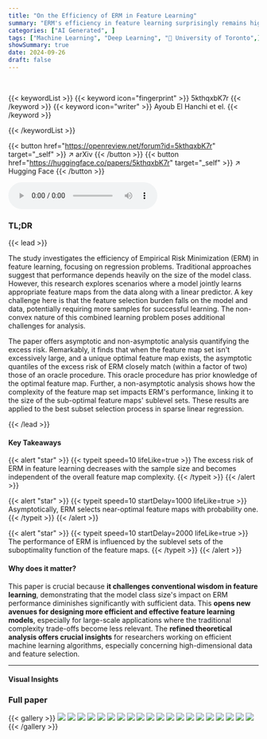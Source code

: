 ```yaml
---
title: "On the Efficiency of ERM in Feature Learning"
summary: "ERM's efficiency in feature learning surprisingly remains high even with massive feature maps; its excess risk asymptotically matches an oracle procedure's, implying potential for streamlined feature-..."
categories: ["AI Generated", ]
tags: ["Machine Learning", "Deep Learning", "🏢 University of Toronto",]
showSummary: true
date: 2024-09-26
draft: false
---
```


<br>

{{< keywordList >}}
{{< keyword icon="fingerprint" >}} 5kthqxbK7r {{< /keyword >}}
{{< keyword icon="writer" >}} Ayoub El Hanchi et el. {{< /keyword >}}
 
{{< /keywordList >}}

{{< button href="https://openreview.net/forum?id=5kthqxbK7r" target="_self" >}}
↗ arXiv
{{< /button >}}
{{< button href="https://huggingface.co/papers/5kthqxbK7r" target="_self" >}}
↗ Hugging Face
{{< /button >}}



<audio controls>
    <source src="https://ai-paper-reviewer.com/5kthqxbK7r/podcast.wav" type="audio/wav">
    Your browser does not support the audio element.
</audio>


### TL;DR


{{< lead >}}

The study investigates the efficiency of Empirical Risk Minimization (ERM) in feature learning, focusing on regression problems.  Traditional approaches suggest that performance depends heavily on the size of the model class. However, this research explores scenarios where a model jointly learns appropriate feature maps from the data along with a linear predictor. A key challenge here is that the feature selection burden falls on the model and data, potentially requiring more samples for successful learning. The non-convex nature of this combined learning problem poses additional challenges for analysis.

The paper offers asymptotic and non-asymptotic analysis quantifying the excess risk. Remarkably, it finds that when the feature map set isn't excessively large, and a unique optimal feature map exists, the asymptotic quantiles of the excess risk of ERM closely match (within a factor of two) those of an oracle procedure.  This oracle procedure has prior knowledge of the optimal feature map. Further, a non-asymptotic analysis shows how the complexity of the feature map set impacts ERM's performance, linking it to the size of the sub-optimal feature maps' sublevel sets. These results are applied to the best subset selection process in sparse linear regression.

{{< /lead >}}


#### Key Takeaways

{{< alert "star" >}}
{{< typeit speed=10 lifeLike=true >}} The excess risk of ERM in feature learning decreases with the sample size and becomes independent of the overall feature map complexity. {{< /typeit >}}
{{< /alert >}}

{{< alert "star" >}}
{{< typeit speed=10 startDelay=1000 lifeLike=true >}} Asymptotically, ERM selects near-optimal feature maps with probability one. {{< /typeit >}}
{{< /alert >}}

{{< alert "star" >}}
{{< typeit speed=10 startDelay=2000 lifeLike=true >}} The performance of ERM is influenced by the sublevel sets of the suboptimality function of the feature maps. {{< /typeit >}}
{{< /alert >}}

#### Why does it matter?
This paper is crucial because **it challenges conventional wisdom in feature learning**, demonstrating that the model class size's impact on ERM performance diminishes significantly with sufficient data. This **opens new avenues for designing more efficient and effective feature learning models**, especially for large-scale applications where the traditional complexity trade-offs become less relevant.  The **refined theoretical analysis offers crucial insights** for researchers working on efficient machine learning algorithms, especially concerning high-dimensional data and feature selection. 

------
#### Visual Insights







### Full paper

{{< gallery >}}
<img src="https://ai-paper-reviewer.com/5kthqxbK7r/1.png" class="grid-w50 md:grid-w33 xl:grid-w25" />
<img src="https://ai-paper-reviewer.com/5kthqxbK7r/2.png" class="grid-w50 md:grid-w33 xl:grid-w25" />
<img src="https://ai-paper-reviewer.com/5kthqxbK7r/3.png" class="grid-w50 md:grid-w33 xl:grid-w25" />
<img src="https://ai-paper-reviewer.com/5kthqxbK7r/4.png" class="grid-w50 md:grid-w33 xl:grid-w25" />
<img src="https://ai-paper-reviewer.com/5kthqxbK7r/5.png" class="grid-w50 md:grid-w33 xl:grid-w25" />
<img src="https://ai-paper-reviewer.com/5kthqxbK7r/6.png" class="grid-w50 md:grid-w33 xl:grid-w25" />
<img src="https://ai-paper-reviewer.com/5kthqxbK7r/7.png" class="grid-w50 md:grid-w33 xl:grid-w25" />
<img src="https://ai-paper-reviewer.com/5kthqxbK7r/8.png" class="grid-w50 md:grid-w33 xl:grid-w25" />
<img src="https://ai-paper-reviewer.com/5kthqxbK7r/9.png" class="grid-w50 md:grid-w33 xl:grid-w25" />
<img src="https://ai-paper-reviewer.com/5kthqxbK7r/10.png" class="grid-w50 md:grid-w33 xl:grid-w25" />
<img src="https://ai-paper-reviewer.com/5kthqxbK7r/11.png" class="grid-w50 md:grid-w33 xl:grid-w25" />
<img src="https://ai-paper-reviewer.com/5kthqxbK7r/12.png" class="grid-w50 md:grid-w33 xl:grid-w25" />
<img src="https://ai-paper-reviewer.com/5kthqxbK7r/13.png" class="grid-w50 md:grid-w33 xl:grid-w25" />
<img src="https://ai-paper-reviewer.com/5kthqxbK7r/14.png" class="grid-w50 md:grid-w33 xl:grid-w25" />
<img src="https://ai-paper-reviewer.com/5kthqxbK7r/15.png" class="grid-w50 md:grid-w33 xl:grid-w25" />
<img src="https://ai-paper-reviewer.com/5kthqxbK7r/16.png" class="grid-w50 md:grid-w33 xl:grid-w25" />
<img src="https://ai-paper-reviewer.com/5kthqxbK7r/17.png" class="grid-w50 md:grid-w33 xl:grid-w25" />
<img src="https://ai-paper-reviewer.com/5kthqxbK7r/18.png" class="grid-w50 md:grid-w33 xl:grid-w25" />
<img src="https://ai-paper-reviewer.com/5kthqxbK7r/19.png" class="grid-w50 md:grid-w33 xl:grid-w25" />
<img src="https://ai-paper-reviewer.com/5kthqxbK7r/20.png" class="grid-w50 md:grid-w33 xl:grid-w25" />
{{< /gallery >}}
